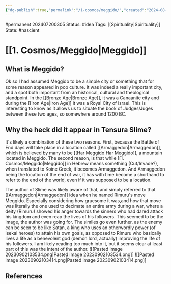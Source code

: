 ```yaml
---
{"dg-publish":true,"permalink":"/1-cosmos/meggido/","created":"2024-08-31T23:47:14.607-04:00","updated":"2024-07-20T03:05:30.064-04:00"}
---
```


#permanent
202407200305
Status: #idea
Tags: [[Spirituality\|Spirituality]]
State: #nascient
# [[1. Cosmos/Meggido\|Meggido]] 
## What is Meggido?
Ok so I had assumed Meggido to be a simple city or something that for some reason appeared in pop culture. It was indeed a really important city, and a spot both important from an historical, cultural and theological standpoint. In the [[Bronze Age\|Bronze Age]], it was a Canaanite city and during the [[Iron Age\|Iron Age]] it was a Royal City of Israel. This is interesting to know as it allows us to situate the book of Judges/Juges between these two ages, so somewhere around 1200 BC. 
## Why the heck did it appear in Tensura Slime?
It's likely a combination of these two reasons. First, because the Battle of End days will take place in a location called [[Armaggedon\|Armaggedon]], which is believed by many to be [[Har Meggido\|Har Meggido]], a mountain located in Meggido. The second reason, is that while [[1. Cosmos/Meggido\|Meggido]] in Hebrew means something (Cut/Invade?), when translated to Koine Greek, it becomes Armaggedon. And Armaggedon being the location of the end of war, it has with time become a shorthand to refer to the end of the world, even if it was supposed to be a location.

The author of Slime was likely aware of that, and simply referred to that [[Armaggedon\|Armaggedon]] idea when he named Rimuru's move Meggido. Especially considering how gruesome it was,and how that move was literally the one used to decimate an entire army during a war, where a deity (Rimuru) showed his anger towards the sinners who had dared attack his kingdom and even reap the lives of his followers. This seemed to be the image, the author was going for. The similes go even further, as the enemy can be seen to be like Satan, a king who uses an otherwordly power (of isekai heroes) to attain his own goals, as opposed to Rimuru who basically lives a life as a benevolent god (demon lord, actually) improving the life of his followers. I am likely reading too much into it, but it seems clear at least part of this was the intent of the author. ![[Pasted image 20230902103534.png\|Pasted image 20230902103534.png]]
![[Pasted image 20230902103414.png\|Pasted image 20230902103414.png]]





## References
